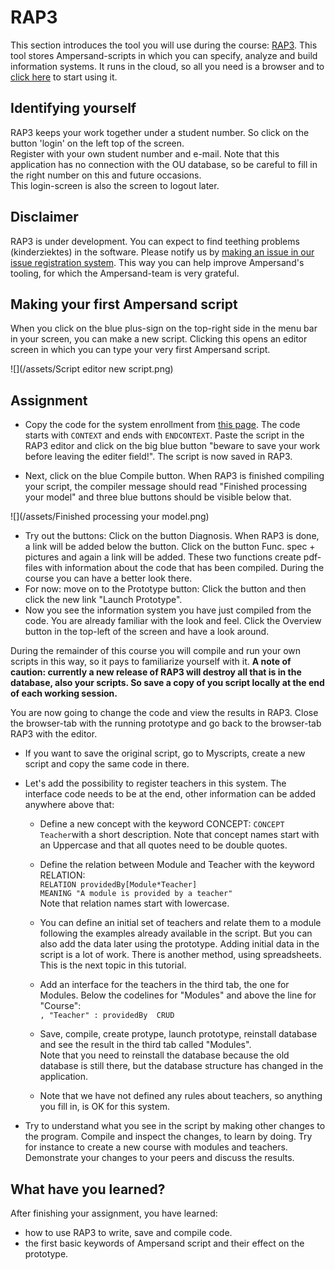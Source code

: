 # RAP3

This section introduces the tool you will use during the course: [RAP3](http://ampersand.tarski.nl/RAP3). This tool stores Ampersand-scripts in which you can specify, analyze and build information systems. It runs in the cloud, so all you need is a browser and to [click here](http://rap.cs.ou.nl/RAP3) to start using it.

## Identifying yourself

RAP3 keeps your work together under a student number. So click on the button 'login' on the left top of the screen.  
Register with your own student number and e-mail. Note that this application has no connection with the OU database, so be careful to fill in the right number on this and future occasions.  
This login-screen is also the screen to logout later.

## Disclaimer

RAP3 is under development. You can expect to find teething problems \(kinderziektes\) in the software. Please notify us by [making an issue in our issue registration system](https://github.com/AmpersandTarski/RAP/issues). This way you can help improve Ampersand's tooling, for which the Ampersand-team is very grateful.

## Making your first Ampersand script

When you click on the blue plus-sign on the top-right side in the menu bar in your screen, you can make a new script. Clicking this opens an editor screen in which you can type your very first Ampersand script.

![](/assets/Script editor new script.png)

## Assignment

* Copy the code for the system enrollment from [this page](/tutorial/what-is-an-information-system.md). The code starts with `CONTEXT` and ends with `ENDCONTEXT`. Paste the script in the RAP3 editor and click on the big blue button "beware to save your work before leaving the editer field!". The script is now saved in RAP3.

* Next, click on the blue Compile button. When RAP3 is finished compiling your script, the compiler message should read "Finished processing your model" and three blue buttons should be visible below that.

![](/assets/Finished processing your model.png)

* Try out the buttons: Click on the button Diagnosis. When RAP3 is done, a link will be added below the button. Click on the button Func. spec + pictures and again a link will be added. These two functions create pdf-files with information about the code that has been compiled. During the course you can have a better look there.
* For now: move on to the Prototype button: Click the button and then click the new link "Launch Prototype".
* Now you see the information system you have just compiled from the code. You are already familiar with the look and feel. Click the Overview button in the top-left of the screen and have a look around.

During the remainder of this course you will compile and run your own scripts in this way, so it pays to familiarize yourself with it. **A note of caution: currently a new release of RAP3 will destroy all that is in the database, also your scripts. So save a copy of you script locally at the end of each working session.**

You are now going to change the code and view the results in RAP3. Close the browser-tab with the running prototype and go back to the browser-tab RAP3 with the editor.

* If you want to save the original script, go to Myscripts, create a new script and copy the same code in there.

* Let's add the possibility to register teachers in this system. The interface code needs to be at the end, other information can be added anywhere above that:

  * Define a new concept with the keyword CONCEPT: `CONCEPT Teacher`with a short description. Note that concept names start with an Uppercase and that all quotes need to be double quotes.
  * Define the relation between Module and Teacher with the keyword RELATION:  
    `RELATION providedBy[Module*Teacher]`  
    `MEANING "A module is provided by a teacher"`  
    Note that relation names start with lowercase.

  * You can define an initial set of teachers and relate them to a module following the examples already available in the script. But you can also add the data later using the prototype. Adding initial data in the script is a lot of work. There is another method, using spreadsheets. This is the next topic in this tutorial.

  * Add an interface for the teachers in the third tab, the one for Modules. Below the codelines for "Modules" and above the line for "Course":  
    `, "Teacher" : providedBy  CRUD`

  * Save, compile, create protype, launch prototype, reinstall database and see the result in the third tab called "Modules".  
    Note that you need to reinstall the database because the old database is still there, but the database structure has changed in the application.

  * Note that we have not defined any rules about teachers, so anything you fill in, is OK for this system.

* Try to understand what you see in the script by making other changes to the program. Compile and inspect the changes, to learn by doing. Try for instance to create a new course with modules and teachers. Demonstrate your changes to your peers and discuss the results.

## What have you learned?

After finishing your assignment, you have learned:

* how to use RAP3 to write, save and compile code.
* the first basic keywords of Ampersand script and their effect on the prototype.



